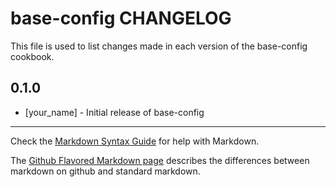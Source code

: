 base-config CHANGELOG
=====================

This file is used to list changes made in each version of the base-config cookbook.

0.1.0
-----
- [your_name] - Initial release of base-config

- - -
Check the [Markdown Syntax Guide](http://daringfireball.net/projects/markdown/syntax) for help with Markdown.

The [Github Flavored Markdown page](http://github.github.com/github-flavored-markdown/) describes the differences between markdown on github and standard markdown.
